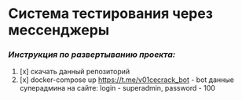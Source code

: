 # Система тестирования через мессенджеры
### **_Инструкция по развертыванию проекта:_**
1. [x] скачать данный репозиторий
2. [x] docker-compose up
    https://t.me/v01cecrack_bot - bot
   данные суперадмина на сайте: login - superadmin, password - 100
